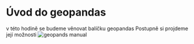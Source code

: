 # Úvod do geopandas
v této hodině se budeme věnovat balíčku geopandas
Postupně si projdeme její možnosti ![geopands manual]("https://geopandas.org/en/stable/docs/user_guide/projections.html")
